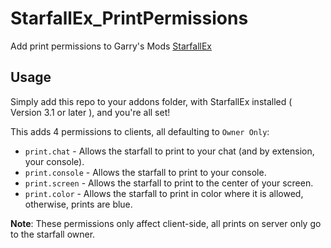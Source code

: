 # StarfallEx_PrintPermissions
Add print permissions to Garry's Mods [StarfallEx](https://github.com/thegrb93/StarfallEx/)

## Usage
Simply add this repo to your addons folder, with StarfallEx installed ( Version 3.1 or later ), and you're all set!  

This adds 4 permissions to clients, all defaulting to `Owner Only`:
- `print.chat` - Allows the starfall to print to your chat (and by extension, your console).
- `print.console` - Allows the starfall to print to your console.
- `print.screen` - Allows the starfall to print to the center of your screen.
- `print.color` - Allows the starfall to print in color where it is allowed, otherwise, prints are blue.

**Note**: These permissions only affect client-side, all prints on server only go to the starfall owner.